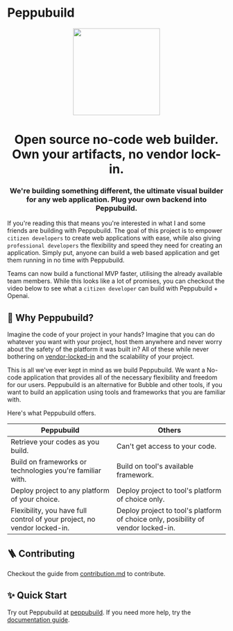 # Peppubuild

<div align="center">
<img src=https://peppubuild.com/logo.png style="width:200px; height=10px">
</div>
<h1 align="center">
Open source no-code web builder. Own your artifacts, no vendor lock-in.
</h1>
<h3 align="center">
We're building something different, the ultimate visual builder for any web application. Plug your own backend into Peppubuild.
</h3>

If you're reading this that means you're interested in what I and some friends are building with Peppubuild. The goal of this project is to empower `citizen developers` to create web applications with ease, while also giving `professional developers` the flexibility and speed they need for creating an application. Simply put, anyone can build a web based application and get them running in no time with Peppubuild. 

Teams can now build a functional MVP faster, utilising the already available team members. While this looks like a lot of promises, you can checkout the video below to see what a `citizen developer` can build with Peppubuild + Openai.

## 🎁 Why Peppubuild?

Imagine the code of your project in your hands? Imagine that you can do whatever you want with your project, host them anywhere and never worry about the safety of the platform it was built in? All of these while never bothering on [vendor-locked-in](https://www.cloudflare.com/learning/cloud/what-is-vendor-lock-in/#:~:text=Vendor%20lock%2Din%20refers%20to,stuck%20with%20the%20original%20vendor.) and the scalability of your project.

This is all we've ever kept in mind as we build Peppubuild. We want a No-code application that provides all of the necessary flexibility and freedom for our users. Peppubuild is an alternative for Bubble and other tools, if you want to build an application using tools and frameworks that you are familiar with.

Here's what Peppubuild offers.

| Peppubuild | Others |
| --- | --- |
| Retrieve your codes as you build. | Can't get access to your code. |
| Build on frameworks or technologies you're familiar with. | Build on tool's available framework. |
| Deploy project to any platform of your choice. | Deploy project to tool's platform of choice only. |
| Flexibility, you have full control of your project, no vendor locked-in. | Deploy project to tool's platform of choice only, posibility of vendor locked-in. |

## 🪜 Contributing

Checkout the guide from [contribution.md](./Contribution.md) to contribute.

## ✨ Quick Start

Try out Peppubuild at [peppubuild](https://app.peppubuild.com). If you need more help, try the [documentation guide](https://docs.peppubuild.com).
